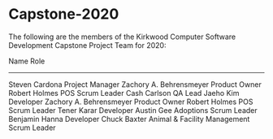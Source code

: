 # Capstone-2020

The following are the members of the 
Kirkwood Computer Software Development
Capstone Project Team for 2020:

Name							Role
----------------------------- 	-----
Steven Cardona					Project Manager
Zachory A. Behrensmeyer			Product Owner
Robert Holmes                   POS Scrum Leader
Cash Carlson                    QA Lead
Jaeho Kim						Developer
Zachory A. Behrensmeyer			Product Owner
Robert Holmes                   POS Scrum Leader
Tener Karar                     Developer
Austin Gee						Adoptions Scrum Leader
Benjamin Hanna					Developer
Chuck Baxter					Animal & Facility Management Scrum Leader
